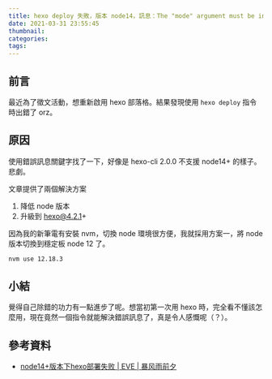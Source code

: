 ```yaml
---
title: hexo deploy 失敗，版本 node14，訊息：The "mode" argument must be integer…
date: 2021-03-31 23:55:45
thumbnail:
categories:
tags:
---
```


## 前言
最近為了徵文活動，想重新啟用 hexo 部落格。結果發現使用 `hexo deploy` 指令時出錯了 orz。

## 原因
使用錯誤訊息關鍵字找了一下，好像是 hexo-cli 2.0.0 不支援 node14+ 的樣子。悲劇。

文章提供了兩個解決方案
1. 降低 node 版本
2. 升級到 hexo@4.2.1+

因為我的新筆電有安裝 nvm，切換 node 環境很方便，我就採用方案一，將 node 版本切換到穩定板 node 12 了。
```bash
nvm use 12.18.3
```

## 小結

覺得自己除錯的功力有一點進步了呢。想當初第一次用 hexo 時，完全看不懂該怎麼用，現在竟然一個指令就能解決錯誤訊息了，真是令人感慨呢（？）。


## 參考資料
- [node14+版本下hexo部署失败 | EVE | 暴风雨前夕](https://evestorm.github.io/posts/430/)